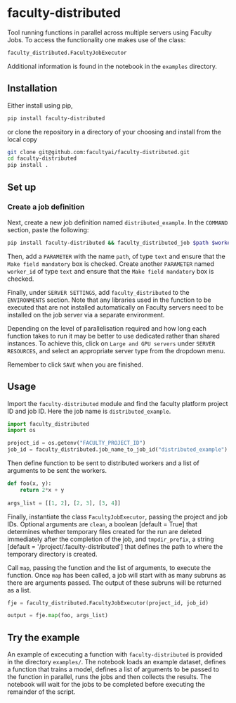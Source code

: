 # faculty-distributed

Tool running functions in parallel across multiple servers using Faculty Jobs. To access the functionality one makes use of the class:

```python
faculty_distributed.FacultyJobExecutor
```

Additional information is found in the notebook in the `examples` directory.

## Installation

Either install using pip,

```bash
pip install faculty-distributed
```

or clone the repository in a directory of your choosing and install from the local copy

```bash
git clone git@github.com:facultyai/faculty-distributed.git
cd faculty-distributed
pip install .
```

## Set up
### Create a job definition

Next, create a new job definition named `distributed_example`. In the `COMMAND` section, paste the following:

```bash
pip install faculty-distributed && faculty_distributed_job $path $worker_id
```

Then, add a `PARAMETER` with the name `path`, of type `text` and ensure that the `Make field mandatory` box is checked. Create another `PARAMETER` named `worker_id` of type `text` and ensure that the `Make field mandatory` box is checked.

Finally, under `SERVER SETTINGS`, add `faculty_distributed` to the `ENVIRONMENTS` section. Note that any libraries used in the function to be executed that are not installed automatically on Faculty servers need to be installed on the job server via a separate environment. 

Depending on the level of parallelisation required and how long each function takes to run it may be better to use dedicated rather than shared instances. To achieve this, click on `Large and GPU servers` under `SERVER RESOURCES`, and select an appropriate server type from the dropdown menu.

Remember to click `SAVE` when you are finished.

## Usage
Import the `faculty-distributed` module and find the faculty platform project ID and job ID. Here the job name is `distributed_example`. 

```python
import faculty_distributed
import os

project_id = os.getenv("FACULTY_PROJECT_ID")
job_id = faculty_distributed.job_name_to_job_id("distributed_example")

```

Then define function to be sent to distributed workers and a list of arguments to be sent the workers.
```python
def foo(x, y):
    return 2*x + y
    
args_list = [[1, 2], [2, 3], [3, 4]]
```

Finally, instantiate the class `FacultyJobExecutor`, passing the project and job IDs. Optional arguments are `clean`, a boolean [default = True] that determines whether temporary files created for the run are deleted immediately after the completion of the job, and `tmpdir_prefix`, a string [default = '/project/.faculty-distributed'] that defines the path to where the temporary directory is created. 

Call `map`, passing the function and the list of arguments, to execute the function. Once `map` has been called, a job will start with as many subruns as there are arguments passed. The output of these subruns will be returned as a list. 

```python
fje = faculty_distributed.FacultyJobExecutor(project_id, job_id)

output = fje.map(foo, args_list)


```

## Try the example
An example of excecuting a function with `faculty-distributed` is provided in the directory `examples/`. The notebook loads an example dataset, defines a function that trains a model, defines a list of arguments to be passed to the function in parallel, runs the jobs and then collects the results. The notebook will wait for the jobs to be completed before executing the remainder of the script.
